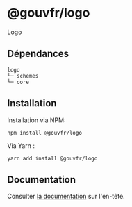 # @gouvfr/logo

Logo

## Dépendances
```shell
logo
└─ schemes
└─ core
```

## Installation
Installation via NPM:
```
npm install @gouvfr/logo
```
Via Yarn :
```
yarn add install @gouvfr/logo
```
## Documentation

Consulter [la documentation](https://gouvfr.atlassian.net/wiki/spaces/DB/pages/222789846/En-t+te+-+Header) sur l'en-tête.

